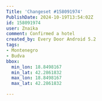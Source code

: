 ```yaml
---
Title: 'Changeset #158091974'
PublishDate: 2024-10-19T13:54:02Z
id: 158091974
user: Znaika
comment: Confirmed a hotel
created_by: Every Door Android 5.2
tags:
- Montenegro
- Budva
bbox:
  min_lon: 18.8498167
  min_lat: 42.2861832
  max_lon: 18.8498167
  max_lat: 42.2861832

---
```

